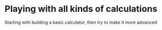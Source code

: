 # Playing with all kinds of calculations
Starting with building a basic calculator, then try to make it more advanced

